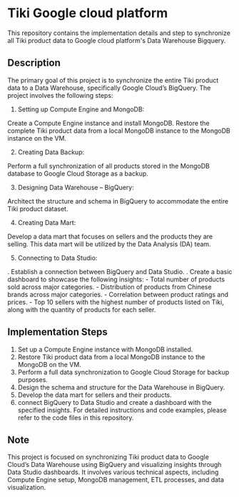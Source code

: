 # Tiki Google cloud platform
This repository contains the implementation details and step to synchronize all Tiki product data to Google cloud platform's Data Warehouse Bigquery.
## Description
The primary goal of this project is to synchronize the entire Tiki product data to a Data Warehouse, specifically Google Cloud’s BigQuery. The project involves the following steps:

1. Setting up Compute Engine and MongoDB:

Create a Compute Engine instance and install MongoDB.
Restore the complete Tiki product data from a local MongoDB instance to the MongoDB instance on the VM.

2. Creating Data Backup:

Perform a full synchronization of all products stored in the MongoDB database to Google Cloud Storage as a backup.

3. Designing Data Warehouse – BigQuery:

Architect the structure and schema in BigQuery to accommodate the entire Tiki product dataset.

4. Creating Data Mart:

Develop a data mart that focuses on sellers and the products they are selling. This data mart will be utilized by the Data Analysis (DA) team.

5. Connecting to Data Studio:

  . Establish a connection between BigQuery and Data Studio.
  . Create a basic dashboard to showcase the following insights:
    - Total number of products sold across major categories.
    - Distribution of products from Chinese brands across major categories.
    - Correlation between product ratings and prices.
    - Top 10 sellers with the highest number of products listed on Tiki, along with the quantity of products for each seller.

## Implementation Steps
1. Set up a Compute Engine instance with MongoDB installed.
2. Restore Tiki product data from a local MongoDB instance to the MongoDB on the VM.
3. Perform a full data synchronization to Google Cloud Storage for backup purposes.
4. Design the schema and structure for the Data Warehouse in BigQuery.
5. Develop the data mart for sellers and their products.
6. connect BigQuery to Data Studio and create a dashboard with the specified insights.
For detailed instructions and code examples, please refer to the code files in this repository.

## Note
This project is focused on synchronizing Tiki product data to Google Cloud’s Data Warehouse using BigQuery and visualizing insights through Data Studio dashboards. It involves various technical aspects, including Compute Engine setup, MongoDB management, ETL processes, and data visualization.


